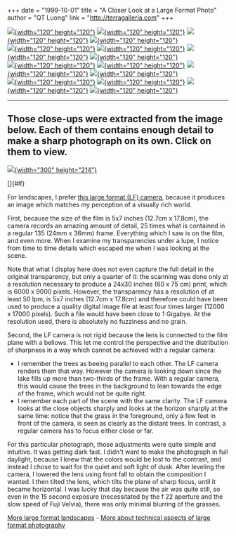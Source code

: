+++
date = "1999-10-01"
title = "A Closer Look at a Large Format Photo"
author = "QT Luong"
link = "http://terragalleria.com"
+++


[![](autumn-close.3.small.jpeg){width="120"
height="120"}](autumn-close.3.html)
[![](autumn-close.2.small.jpeg){width="120"
height="120"}](autumn-close.2.html)
[![](autumn-close.5.small.jpeg){width="120"
height="120"}](autumn-close.5.html)
[![](autumn-close.8.small.jpeg){width="120"
height="120"}](autumn-close.8.html)\
[![](autumn-close.6.small.jpeg){width="120"
height="120"}](autumn-close.6.html)
[![](autumn-close.7.small.jpeg){width="120"
height="120"}](autumn-close.7.html)
[![](autumn-close.9.small.jpeg){width="120"
height="120"}](autumn-close.9.html)
[![](autumn-close.4.small.jpeg){width="120"
height="120"}](autumn-close.4.html)\
[![](autumn-close.11.small.jpeg){width="120"
height="120"}](autumn-close.11.html)
[![](autumn-close.14.small.jpeg){width="120"
height="120"}](autumn-close.14.html)
[![](autumn-close.13.small.jpeg){width="120"
height="120"}](autumn-close.13.html)
[![](autumn-close.12.small.jpeg){width="120"
height="120"}](autumn-close.12.html)\
[![](autumn-close.17.small.jpeg){width="120"
height="120"}](autumn-close.17.html)
[![](autumn-close.18.small.jpeg){width="120"
height="120"}](autumn-close.18.html)
[![](autumn-close.15.small.jpeg){width="120"
height="120"}](autumn-close.15.html)
[![](autumn-close.16.small.jpeg){width="120"
height="120"}](autumn-close.16.html)

  --------------------------------------------------------------------------------------------------------------------------------------------------------
  Those close-ups were extracted from the image below. Each of them contains enough detail to make a sharp photograph on its own. Click on them to view.
  --------------------------------------------------------------------------------------------------------------------------------------------------------

[![](autumn-reflections.small.jpeg){width="300"
height="214"}](autumn-reflections.html)

[]{#lf}

For landscapes, I prefer [this large format (LF)
camera](../canham/canham.html), because it produces an image which
matches my perception of a visually rich world.

First, because the size of the film is 5x7 inches (12.7cm x 17.8cm), the
camera records an amazing amount of detail, 25 times what is contained
in a regular 135 (24mm x 36mm) frame. Everything which I saw is on the
film, and even more. When I examine my transparencies under a lupe, I
notice from time to time details which escaped me when I was looking at
the scene.

Note that what I display here does not even capture the full detail in
the original transparency, but only a quarter of it: the scanning was
done only at a resolution necessary to produce a 24x30 inches (60 x 75
cm) print, which is 6000 x 9000 pixels. However, the transparency has a
resolution of at least 50 lpm, is 5x7 inches (12.7cm x 17.8cm) and
therefore could have been used to produce a quality digital image file
at least four times larger (12000 x 17000 pixels). Such a file would
have been close to 1 Gigabye. At the resolution used, there is
absolutely no fuzziness and no grain.

Second, the LF camera is not rigid because the lens is connected to the
film plane with a bellows. This let me control the perspective and the
distribution of sharpness in a way which cannot be achieved with a
regular camera:

-   I remember the trees as beeing parallel to each other. The LF camera
    renders them that way. However the camera is looking down since the
    lake fills up more than two-thirds of the frame. With a regular
    camera, this would cause the trees in the background to lean towards
    the edge of the frame, which would not be quite right.
-   I remember each part of the scene with the same clarity. The LF
    camera looks at the close objects sharply and looks at the horizon
    sharply at the same time: notice that the grass in the foreground,
    only a few feet in front of the camera, is seen as clearly as the
    distant trees. In contrast, a regular camera has to focus either
    close or far.

For this particular photograph, those adjustments were quite simple and
intuitive. It was getting dark fast. I didn't want to make the
photograph in full daylight, because I knew that the colors would be
lost to the contrast, and instead I chose to wait for the quiet and soft
light of dusk. After leveling the camera, I lowered the lens using front
fall to obtain the composition I wanted. I then tilted the lens, which
tilts the plane of sharp focus, until it became horizontal. I was lucky
that day because the air was quite still, so even in the 15 second
exposure (necessitated by the f 22 aperture and the slow speed of Fuji
Velvia), there was only minimal blurring of the grasses.

[More large format landscapes](.) - [More about technical aspects of
large format photography](../)
